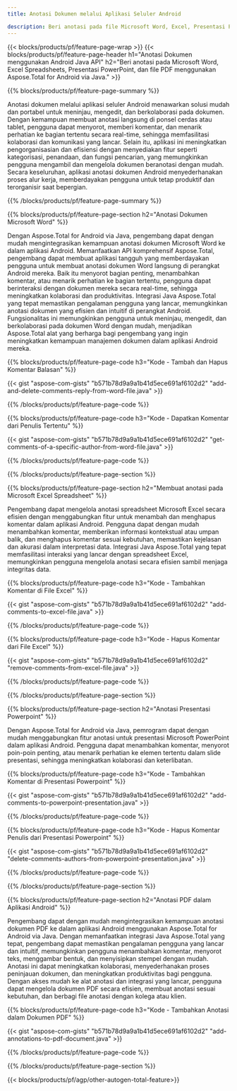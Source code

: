 ```yaml
---
title: Anotasi Dokumen melalui Aplikasi Seluler Android

description: Beri anotasi pada file Microsoft Word, Excel, Presentasi PowerPoint, dan PDF melalui aplikasi seluler Android. Hapus Anotasi dengan mudah.
---
```


{{< blocks/products/pf/feature-page-wrap >}}
{{< blocks/products/pf/feature-page-header h1="Anotasi Dokumen menggunakan Android Java API" h2="Beri anotasi pada Microsoft Word, Excel Spreadsheets, Presentasi PowerPoint, dan file PDF menggunakan Aspose.Total for Android via Java." >}}

{{% blocks/products/pf/feature-page-summary %}}

Anotasi dokumen melalui aplikasi seluler Android menawarkan solusi mudah dan portabel untuk meninjau, mengedit, dan berkolaborasi pada dokumen. Dengan kemampuan membuat anotasi langsung di ponsel cerdas atau tablet, pengguna dapat menyorot, memberi komentar, dan menarik perhatian ke bagian tertentu secara real-time, sehingga memfasilitasi kolaborasi dan komunikasi yang lancar. Selain itu, aplikasi ini meningkatkan pengorganisasian dan efisiensi dengan menyediakan fitur seperti kategorisasi, penandaan, dan fungsi pencarian, yang memungkinkan pengguna mengambil dan mengelola dokumen beranotasi dengan mudah. Secara keseluruhan, aplikasi anotasi dokumen Android menyederhanakan proses alur kerja, memberdayakan pengguna untuk tetap produktif dan terorganisir saat bepergian.

{{% /blocks/products/pf/feature-page-summary  %}}

{{% blocks/products/pf/feature-page-section  h2="Anotasi Dokumen Microsoft Word" %}}

Dengan Aspose.Total for Android via Java, pengembang dapat dengan mudah mengintegrasikan kemampuan anotasi dokumen Microsoft Word ke dalam aplikasi Android. Memanfaatkan API komprehensif Aspose.Total, pengembang dapat membuat aplikasi tangguh yang memberdayakan pengguna untuk membuat anotasi dokumen Word langsung di perangkat Android mereka. Baik itu menyorot bagian penting, menambahkan komentar, atau menarik perhatian ke bagian tertentu, pengguna dapat berinteraksi dengan dokumen mereka secara real-time, sehingga meningkatkan kolaborasi dan produktivitas. Integrasi Java Aspose.Total yang tepat memastikan pengalaman pengguna yang lancar, memungkinkan anotasi dokumen yang efisien dan intuitif di perangkat Android. Fungsionalitas ini memungkinkan pengguna untuk meninjau, mengedit, dan berkolaborasi pada dokumen Word dengan mudah, menjadikan Aspose.Total alat yang berharga bagi pengembang yang ingin meningkatkan kemampuan manajemen dokumen dalam aplikasi Android mereka.

{{% blocks/products/pf/feature-page-code h3="Kode - Tambah dan Hapus Komentar Balasan" %}}

{{< gist "aspose-com-gists" "b571b78d9a9a1b41d5ece691af6102d2" "add-and-delete-comments-reply-from-word-file.java" >}}

{{% /blocks/products/pf/feature-page-code  %}}

{{% blocks/products/pf/feature-page-code h3="Kode - Dapatkan Komentar dari Penulis Tertentu" %}}

{{< gist "aspose-com-gists" "b571b78d9a9a1b41d5ece691af6102d2" "get-comments-of-a-specific-author-from-word-file.java" >}}

{{% /blocks/products/pf/feature-page-code  %}}

{{% /blocks/products/pf/feature-page-section %}}

{{% blocks/products/pf/feature-page-section  h2="Membuat anotasi pada Microsoft Excel Spreadsheet" %}}

Pengembang dapat mengelola anotasi spreadsheet Microsoft Excel secara efisien dengan menggabungkan fitur untuk menambah dan menghapus komentar dalam aplikasi Android. Pengguna dapat dengan mudah menambahkan komentar, memberikan informasi kontekstual atau umpan balik, dan menghapus komentar sesuai kebutuhan, memastikan kejelasan dan akurasi dalam interpretasi data. Integrasi Java Aspose.Total yang tepat memfasilitasi interaksi yang lancar dengan spreadsheet Excel, memungkinkan pengguna mengelola anotasi secara efisien sambil menjaga integritas data.

{{% blocks/products/pf/feature-page-code h3="Kode - Tambahkan Komentar di File Excel" %}}

{{< gist "aspose-com-gists" "b571b78d9a9a1b41d5ece691af6102d2" "add-comments-to-excel-file.java" >}}

{{% /blocks/products/pf/feature-page-code  %}}

{{% blocks/products/pf/feature-page-code h3="Kode - Hapus Komentar dari File Excel" %}}

{{< gist "aspose-com-gists" "b571b78d9a9a1b41d5ece691af6102d2" "remove-comments-from-excel-file.java" >}}

{{% /blocks/products/pf/feature-page-code  %}}

{{% /blocks/products/pf/feature-page-section %}}

{{% blocks/products/pf/feature-page-section  h2="Anotasi Presentasi Powerpoint" %}}

Dengan Aspose.Total for Android via Java, pemrogram dapat dengan mudah menggabungkan fitur anotasi untuk presentasi Microsoft PowerPoint dalam aplikasi Android. Pengguna dapat menambahkan komentar, menyorot poin-poin penting, atau menarik perhatian ke elemen tertentu dalam slide presentasi, sehingga meningkatkan kolaborasi dan keterlibatan.

{{% blocks/products/pf/feature-page-code h3="Kode - Tambahkan Komentar di Presentasi Powerpoint" %}}

{{< gist "aspose-com-gists" "b571b78d9a9a1b41d5ece691af6102d2" "add-comments-to-powerpoint-presentation.java" >}}

{{% /blocks/products/pf/feature-page-code  %}}

{{% blocks/products/pf/feature-page-code h3="Kode - Hapus Komentar Penulis dari Presentasi Powerpoint" %}}

{{< gist "aspose-com-gists" "b571b78d9a9a1b41d5ece691af6102d2" "delete-comments-authors-from-powerpoint-presentation.java" >}}

{{% /blocks/products/pf/feature-page-code  %}}

{{% /blocks/products/pf/feature-page-section %}}

{{% blocks/products/pf/feature-page-section  h2="Anotasi PDF dalam Aplikasi Android" %}}

Pengembang dapat dengan mudah mengintegrasikan kemampuan anotasi dokumen PDF ke dalam aplikasi Android menggunakan Aspose.Total for Android via Java. Dengan memanfaatkan integrasi Java Aspose.Total yang tepat, pengembang dapat memastikan pengalaman pengguna yang lancar dan intuitif, memungkinkan pengguna menambahkan komentar, menyorot teks, menggambar bentuk, dan menyisipkan stempel dengan mudah. Anotasi ini dapat meningkatkan kolaborasi, menyederhanakan proses peninjauan dokumen, dan meningkatkan produktivitas bagi pengguna. Dengan akses mudah ke alat anotasi dan integrasi yang lancar, pengguna dapat mengelola dokumen PDF secara efisien, membuat anotasi sesuai kebutuhan, dan berbagi file anotasi dengan kolega atau klien. 

{{% blocks/products/pf/feature-page-code h3="Kode - Tambahkan Anotasi dalam Dokumen PDF" %}}

{{< gist "aspose-com-gists" "b571b78d9a9a1b41d5ece691af6102d2" "add-annotations-to-pdf-document.java" >}}

{{% /blocks/products/pf/feature-page-code  %}}

{{% /blocks/products/pf/feature-page-section %}}

{{< blocks/products/pf/agp/other-autogen-total-feature>}}